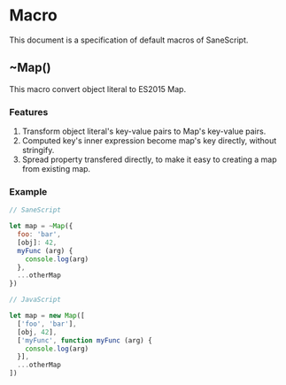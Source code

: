 Macro
=====

This document is a specification of default macros of SaneScript.

## ~Map()

This macro convert object literal to ES2015 Map.

### Features

1. Transform object literal's key-value pairs to Map's key-value pairs.
1. Computed key's inner expression become map's key directly, without stringify.
1. Spread property transfered directly, to make it easy to creating a map from existing map.

### Example

```js
// SaneScript

let map = ~Map({
  foo: 'bar',
  [obj]: 42,
  myFunc (arg) {
    console.log(arg)
  },
  ...otherMap
})
```

```js
// JavaScript

let map = new Map([
  ['foo', 'bar'],
  [obj, 42],
  ['myFunc', function myFunc (arg) {
    console.log(arg)
  }],
  ...otherMap
])
```
